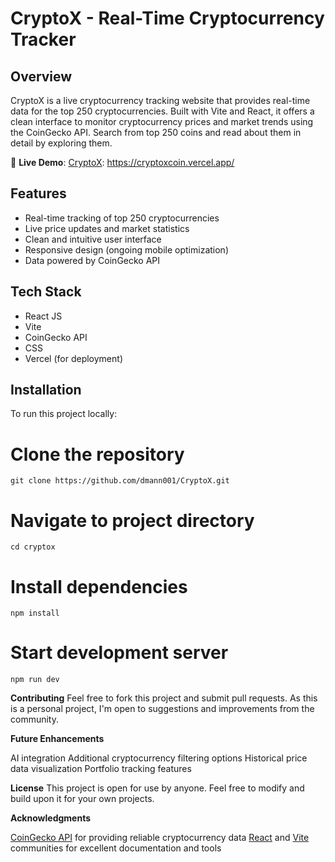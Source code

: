 # CryptoX - Real-Time Cryptocurrency Tracker

## Overview
CryptoX is a live cryptocurrency tracking website that provides real-time data for the top 250 cryptocurrencies. Built with Vite and React, it offers a clean interface to monitor cryptocurrency prices and market trends using the CoinGecko API. Search from top 250 coins and read about them in detail by exploring them.

🚀 **Live Demo**: [CryptoX](https://cryptoxcoin.vercel.app/): https://cryptoxcoin.vercel.app/

## Features
* Real-time tracking of top 250 cryptocurrencies
* Live price updates and market statistics
* Clean and intuitive user interface
* Responsive design (ongoing mobile optimization)
* Data powered by CoinGecko API

## Tech Stack
* React JS
* Vite
* CoinGecko API
* CSS
* Vercel (for deployment)

## Installation
To run this project locally:
# Clone the repository

    git clone https://github.com/dmann001/CryptoX.git

# Navigate to project directory

    cd cryptox

# Install dependencies

    npm install

# Start development server

    npm run dev


**Contributing**
Feel free to fork this project and submit pull requests. As this is a personal project, I'm open to suggestions and improvements from the community.

**Future Enhancements**

AI integration
Additional cryptocurrency filtering options
Historical price data visualization
Portfolio tracking features

**License**
This project is open for use by anyone. Feel free to modify and build upon it for your own projects.

**Acknowledgments**

[CoinGecko API](https://docs.coingecko.com/v3.0.1/reference/introduction) for providing reliable cryptocurrency data
[React](https://react.dev/) and [Vite](https://vite.dev/) communities for excellent documentation and tools
